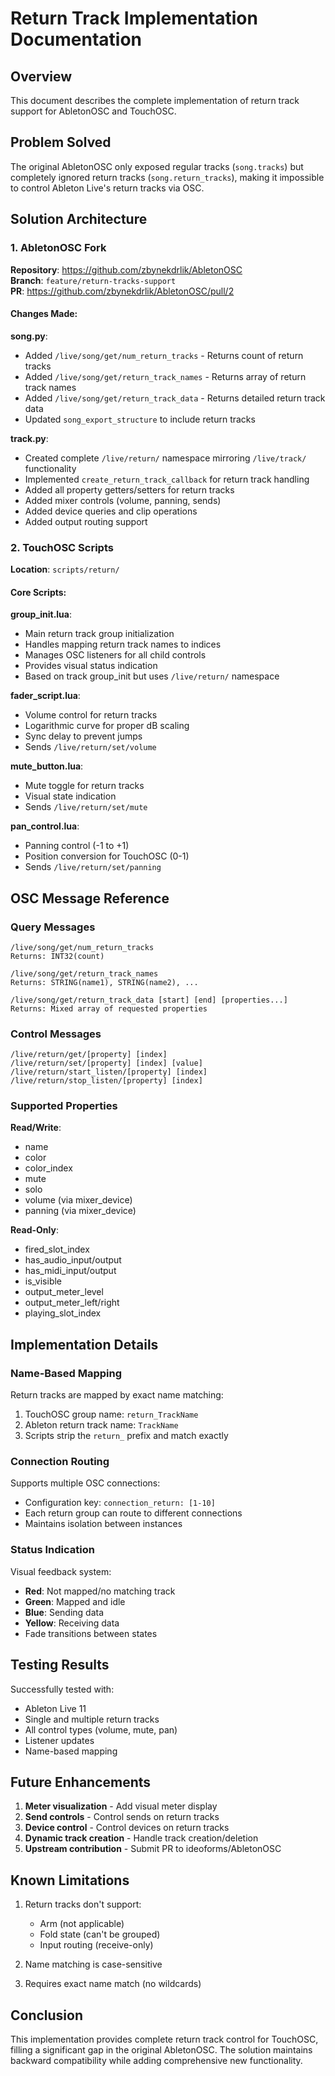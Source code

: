 # Return Track Implementation Documentation

## Overview

This document describes the complete implementation of return track support for AbletonOSC and TouchOSC.

## Problem Solved

The original AbletonOSC only exposed regular tracks (`song.tracks`) but completely ignored return tracks (`song.return_tracks`), making it impossible to control Ableton Live's return tracks via OSC.

## Solution Architecture

### 1. AbletonOSC Fork

**Repository**: https://github.com/zbynekdrlik/AbletonOSC  
**Branch**: `feature/return-tracks-support`  
**PR**: https://github.com/zbynekdrlik/AbletonOSC/pull/2

#### Changes Made:

**song.py**:
- Added `/live/song/get/num_return_tracks` - Returns count of return tracks
- Added `/live/song/get/return_track_names` - Returns array of return track names
- Added `/live/song/get/return_track_data` - Returns detailed return track data
- Updated `song_export_structure` to include return tracks

**track.py**:
- Created complete `/live/return/` namespace mirroring `/live/track/` functionality
- Implemented `create_return_track_callback` for return track handling
- Added all property getters/setters for return tracks
- Added mixer controls (volume, panning, sends)
- Added device queries and clip operations
- Added output routing support

### 2. TouchOSC Scripts

**Location**: `scripts/return/`

#### Core Scripts:

**group_init.lua**:
- Main return track group initialization
- Handles mapping return track names to indices
- Manages OSC listeners for all child controls
- Provides visual status indication
- Based on track group_init but uses `/live/return/` namespace

**fader_script.lua**:
- Volume control for return tracks
- Logarithmic curve for proper dB scaling
- Sync delay to prevent jumps
- Sends `/live/return/set/volume`

**mute_button.lua**:
- Mute toggle for return tracks
- Visual state indication
- Sends `/live/return/set/mute`

**pan_control.lua**:
- Panning control (-1 to +1)
- Position conversion for TouchOSC (0-1)
- Sends `/live/return/set/panning`

## OSC Message Reference

### Query Messages

```
/live/song/get/num_return_tracks
Returns: INT32(count)

/live/song/get/return_track_names
Returns: STRING(name1), STRING(name2), ...

/live/song/get/return_track_data [start] [end] [properties...]
Returns: Mixed array of requested properties
```

### Control Messages

```
/live/return/get/[property] [index]
/live/return/set/[property] [index] [value]
/live/return/start_listen/[property] [index]
/live/return/stop_listen/[property] [index]
```

### Supported Properties

**Read/Write**:
- name
- color
- color_index
- mute
- solo
- volume (via mixer_device)
- panning (via mixer_device)

**Read-Only**:
- fired_slot_index
- has_audio_input/output
- has_midi_input/output
- is_visible
- output_meter_level
- output_meter_left/right
- playing_slot_index

## Implementation Details

### Name-Based Mapping

Return tracks are mapped by exact name matching:
1. TouchOSC group name: `return_TrackName`
2. Ableton return track name: `TrackName`
3. Scripts strip the `return_` prefix and match exactly

### Connection Routing

Supports multiple OSC connections:
- Configuration key: `connection_return: [1-10]`
- Each return group can route to different connections
- Maintains isolation between instances

### Status Indication

Visual feedback system:
- **Red**: Not mapped/no matching track
- **Green**: Mapped and idle
- **Blue**: Sending data
- **Yellow**: Receiving data
- Fade transitions between states

## Testing Results

Successfully tested with:
- Ableton Live 11
- Single and multiple return tracks
- All control types (volume, mute, pan)
- Listener updates
- Name-based mapping

## Future Enhancements

1. **Meter visualization** - Add visual meter display
2. **Send controls** - Control sends on return tracks
3. **Device control** - Control devices on return tracks
4. **Dynamic track creation** - Handle track creation/deletion
5. **Upstream contribution** - Submit PR to ideoforms/AbletonOSC

## Known Limitations

1. Return tracks don't support:
   - Arm (not applicable)
   - Fold state (can't be grouped)
   - Input routing (receive-only)

2. Name matching is case-sensitive
3. Requires exact name match (no wildcards)

## Conclusion

This implementation provides complete return track control for TouchOSC, filling a significant gap in the original AbletonOSC. The solution maintains backward compatibility while adding comprehensive new functionality.